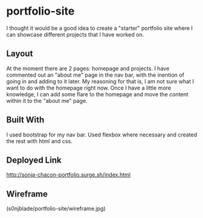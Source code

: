 # portfolio-site
I thought it would be a good idea to create a "starter" portfolio site where I can showcase different projects that I have worked on. 
## Layout
At the moment there are 2 pages: homepage and projects. I have commented out an "about me" page in the nav bar, with the inention of going in and adding to it later. My reasoning for that is, I am not sure what I want to do with the homepage right now. Once I have a little more knowledge, I can add some flare to the homepage and move the content within it to the "about me" page.
## Built With
I used bootstrap for my nav bar. Used flexbox where necessary and created the rest with html and css. 
## Deployed Link
http://sonja-chacon-portfolio.surge.sh/index.html

## Wireframe
(s0njblade/portfolio-site/wireframe.jpg)
